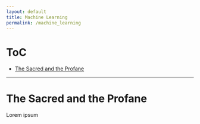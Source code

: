 ```yaml
---
layout: default
title: Machine Learning
permalink: /machine_learning
---
```


# ToC
- [The Sacred and the Profane](#the-sacred-and-the-profane)

<hr>

# The Sacred and the Profane
Lorem ipsum